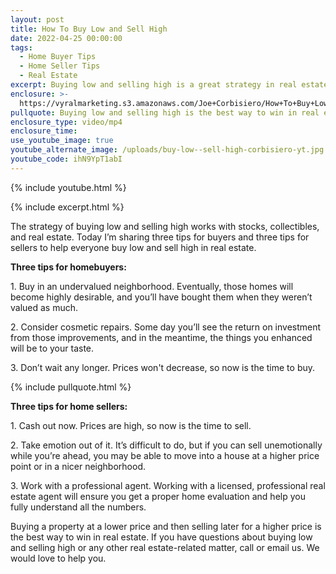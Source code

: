 ```yaml
---
layout: post
title: How To Buy Low and Sell High
date: 2022-04-25 00:00:00
tags:
  - Home Buyer Tips
  - Home Seller Tips
  - Real Estate
excerpt: Buying low and selling high is a great strategy in real estate.
enclosure: >-
  https://vyralmarketing.s3.amazonaws.com/Joe+Corbisiero/How+To+Buy+Low+and+Sell+High.mp4
pullquote: Buying low and selling high is the best way to win in real estate.
enclosure_type: video/mp4
enclosure_time:
use_youtube_image: true
youtube_alternate_image: /uploads/buy-low--sell-high-corbisiero-yt.jpg
youtube_code: ihN9YpT1abI
---
```

{% include youtube.html %}

{% include excerpt.html %}

The strategy of buying low and selling high works with stocks, collectibles, and real estate. Today I’m sharing three tips for buyers and three tips for sellers to help everyone buy low and sell high in real estate.

**Three tips for homebuyers:**

1\. Buy in an undervalued neighborhood. Eventually, those homes will become highly desirable, and you’ll have bought them when they weren’t valued as much.

2\. Consider cosmetic repairs. Some day you’ll see the return on investment from those improvements, and in the meantime, the things you enhanced will be to your taste.

3\. Don’t wait any longer. Prices won't decrease, so now is the time to buy.&nbsp;

{% include pullquote.html %}

**Three tips for home sellers:**

1\. Cash out now. Prices are high, so now is the time to sell.

2\. Take emotion out of it. It’s difficult to do, but if you can sell unemotionally while you’re ahead, you may be able to move into a house at a higher price point or in a nicer neighborhood.&nbsp;

3\. Work with a professional agent. Working with a licensed, professional real estate agent will ensure you get a proper home evaluation and help you fully understand all the numbers.&nbsp;

Buying a property at a lower price and then selling later for a higher price is the best way to win in real estate. If you have questions about buying low and selling high or any other real estate-related matter, call or email us. We would love to help you.
